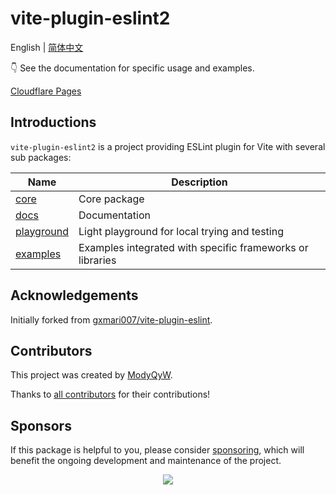 # vite-plugin-eslint2

English | [简体中文](./README-zh_CN.md)

👇 See the documentation for specific usage and examples.

[Cloudflare Pages](https://vite-plugin-eslint2.modyqyw.top/)

## Introductions

`vite-plugin-eslint2` is a project providing ESLint plugin for Vite with several sub packages:

| Name                                                                              | Description                                               |
| --------------------------------------------------------------------------------- | --------------------------------------------------------- |
| [core](https://github.com/ModyQyW/vite-plugin-eslint2/tree/main/packages/core)    | Core package                                              |
| [docs](https://github.com/ModyQyW/vite-plugin-eslint2/tree/main/docs)             | Documentation                                             |
| [playground](https://github.com/ModyQyW/vite-plugin-eslint2/tree/main/playground) | Light playground for local trying and testing             |
| [examples](https://github.com/ModyQyW/vite-plugin-eslint2/tree/main/examples)     | Examples integrated with specific frameworks or libraries |

## Acknowledgements

Initially forked from [gxmari007/vite-plugin-eslint](https://github.com/gxmari007/vite-plugin-eslint).

## Contributors

This project was created by [ModyQyW](https://github.com/ModyQyW).

Thanks to [all contributors](https://github.com/ModyQyW/vite-plugin-eslint2/graphs/contributors) for their contributions!

## Sponsors

If this package is helpful to you, please consider [sponsoring](https://github.com/ModyQyW/sponsors), which will benefit the ongoing development and maintenance of the project.

<p align="center">
  <a href="https://cdn.jsdelivr.net/gh/ModyQyW/sponsors/sponsorkit/sponsors.svg">
    <img src="https://cdn.jsdelivr.net/gh/ModyQyW/sponsors/sponsorkit/sponsors.svg"/>
  </a>
</p>
